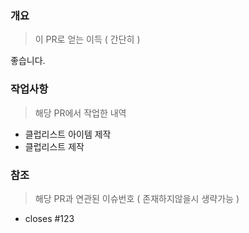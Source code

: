 ### 개요

> 이 PR로 얻는 이득 ( 간단히 )

좋습니다.

### 작업사항

> 해당 PR에서 작업한 내역

- 클럽리스트 아이템 제작
- 클럽리스트 제작

### 참조

> 해당 PR과 연관된 이슈번호 ( 존재하지않을시 생략가능 )

- closes #123
